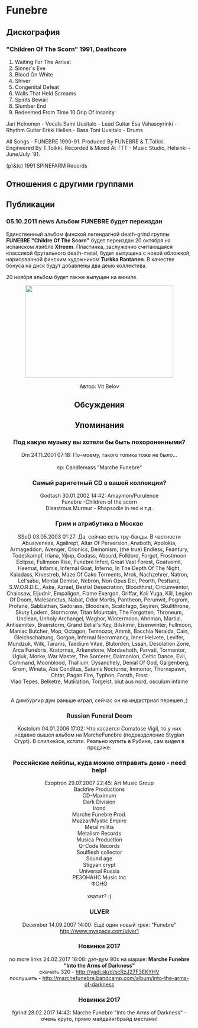 # Funebre



## Дискография

### "Children Of The Scorn" 1991, Deathcore

1. Waiting For The Arrival
2. Sinner`s Eve
3. Blood On White
4. Shiver
5. Congenital Defeat
6. Walls That Held Screams
7. Spirits Bewail
8. Slumber End
9. Redeemed From Time
10.Grip Of Insanity

 Jari Heinonen - Vocals
 Sami Uusitalo - Lead Guitar
 Esa Vahasoyrinki - Rhythm Guitar
 Erkki Hellen - Bass
 Toni Uusitalo - Drums

All Songs - FUNEBRE 1990-91.
Produced By FUNEBRE & T.Tolkki.
Engineered By T.Tolkki.
Recorded & Mixed At TTT - Music Studio,
Helsinki - June/July `91.

(p)&(c) 1991 SPINEFARM Records


## Отношения с другими группами


## Публикации

### 05.10.2011 news Альбом FUNEBRE будет переиздан

<P>Единственный альбом финской легендагной death-grind группы<STRONG> FUNEBRE "Childre Of The Scorn"</STRONG> будет переиздан 20 октября на испанском лэйбле<STRONG> Xtreem</STRONG>. Пластинка, заслуженно считающаяся классикой брутального death-metal, будет выпущена с новой обложкой, нарисованной финским художником <STRONG>Turkka Rantanen</STRONG>. В качестве бонуса на диск будут добавлены два демо коллектива. </P>
<P>20 ноября альбом будет также выпущен на виниле. </P>
<P><center><IMG height=250 src="/images/news_rus/2011.10/21416.jpg" width=400 border=0></P>
Автор: Vit Belov


## Обсуждения


## Упоминания

### Под какую музыку вы хотели бы быть похороненными?

Dm 24.11.2001 07:18:
По-моему, такого топика тоже не было...<BR><BR>np: Candlemass "Marche Funebre"<BR>

### Самый раритетный CD в вашей коллекции?

Godtash 30.01.2002 14:42:
Amaymon/Purulence<BR>Funebre -Children of the scorn<BR>Disastrous Murmur - Rhapsodie in red и т.д.<BR>

### Грим и атрибутика в Москве

SSoD 03.05.2003 01:27:
Да, сейчас есть тру-банды. В частности Abusiveness, Agalirept, Altar Of Perversion, Anaboth, Apolokia, Armageddon, Avenger, Crionics, Demonism, (the true) Endless, Feantury, Todeskampf, Iriana, Уфир, Godass, Absurd, Folklord, Forgot, Frostmoon Eclipse, Fullmoon Rise, Funebre Inferi, Great Vast Forest, Goatvomit, Heemat, Infamis, Infernal Goat, Inferno, In The Depth Of The Night, Kaiadass, Krvestreb, Maze Of Cako Torments, Mrok, Nachzehrer, Natron, Lel'sabu, Mental Demise, Nebron, Non Opus Dei, Peorth, Pesttanz, S.W.O.R.D.E., Aske, Azrael, Bestial Desecration,  Bloodthirst, Circumventor, Chainsaw, Eljudnir, Empaligon, Flame Exergon, Griffar, Kali Yuga, Kill, Legion Of Doom, Malesanctus, Nabat, Odor Mortis, Pantheon, Perunwit, Pogrom, Profane, Sabbathan, Sadorass, Bloodrain, Scatofago, Seyiren, Skullthrone, Skuty Lodem, Stormcrow, Titan Mountain, The Forgotten, Throneum, Unclean, Unholy Archangel, Waghor, Wintermoon, Ahriman, Martial, Antisemitex, Brainstorm, Grand Belial's Key, Bilskirnir, Eisenwinter, Fullmoon, Maniac Butcher, Mop, Octagon, Temnozor, Ammit, Bacchia Neraida, Cain, Gleichschaltung, Gorgon, Infernal Necromancy, Inner Helvete, Levifer, Mundzuk, Wilk, Taranis, Taedium Vitae, Blutorden, Lssah, Desolation Zone, Arca Funebris, Kratornas, Arkenstone, Mordaehoth, Parvati, Tormentor, Ugluk, Morke, War Master, The Sorcerer, Daimonion, Celtic Dance, Evil, Command, Moonblood, Thallium, Dysanchely, Denial Of God, Galgenberg, Grom, Wineta, Abs Conditus, Satanis Nocturne, Immorior, Thornspawn, Ohtar, Pagan Fire, Typhon, Forsth, Frost<BR>Vlad Tepes, Belketre, Mutiilation, Torgeist, blut aus nord, osculum infame<BR><BR><BR>А димбургир дум раньше играл, сейчас он на индастриал перешел ;)

### Russian Funeral Doom

Kostolom 04.01.2006 17:02:
Что касается Comatose Vigil, то у них недавно вышел альбом на MarcheFunebre (подразделение Stygian Crypt). В слипкейсе, кстати. Реально купить в Рубине, сам видел в продаже.<BR>

### Российские лейблы, куда можно отправить демо - need help!

Ezoptron 29.07.2007 22:45:
Art Music Group <BR>Backfire Productions <BR>CD-Maximum <BR>Dark Division <BR>Irond <BR>Marche Funebre Prod. <BR>Mazzar/Mystic Empire <BR>Metal militia<BR>Metalism Records <BR>Musica Production <BR>Q-Code Records <BR>Soulflesh collector <BR>Sound age <BR>Stigyan crypt <BR>Universal Russia <BR>РЕЗОНАНС Music Inc <BR>ФОНО <BR><BR>хватит?  :)

### ULVER

December 14.09.2007 14:00:
Ещё один новый трек: "Funebre"<BR><A HREF="http://www.myspace.com/ulver1" TARGET="_blank">http://www.myspace.com/ulver1</A><BR>

### Новинки 2017

no more links 24.02.2017 16:08:
дэт-дум 90х на марше: <B>Marche Funebre "Into the Arms of Darkness"</B><BR>скачать 320 - <A HREF="http://yadi.sk/d/scRzJ27F3EKYHV" TARGET="_blank">http://yadi.sk/d/scRzJ27F3EKYHV</A><BR>послушать - <A HREF="http://marchefunebre.bandcamp.com/album/into-the-arms-of-darkness" TARGET="_blank">http://marchefunebre.bandcamp.com/album/into-the-arms-of-darkness</A>

### Новинки 2017

fgrind 28.02.2017 14:42:
Marche Funebre "Into the Arms of Darkness" - очень круто, прямо майдайнгбрайд местами!

